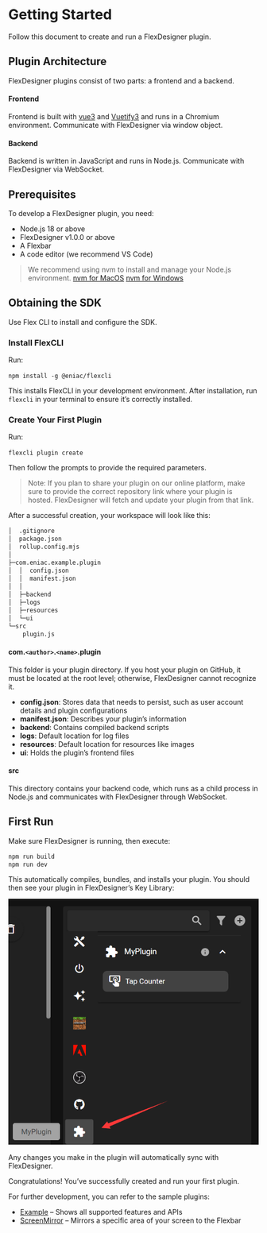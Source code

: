 # Getting Started

Follow this document to create and run a FlexDesigner plugin.

## Plugin Architecture

FlexDesigner plugins consist of two parts: a frontend and a backend.

#### Frontend

Frontend is built with [vue3](https://vuejs.org/) and [Vuetify3](https://vuetifyjs.com/en/) and runs in a Chromium environment. Communicate with FlexDesigner via window object.

#### Backend

Backend is written in JavaScript and runs in Node.js. Communicate with FlexDesigner via WebSocket.

## Prerequisites

To develop a FlexDesigner plugin, you need:

- Node.js 18 or above
- FlexDesigner v1.0.0 or above
- A Flexbar
- A code editor (we recommend VS Code)

> We recommend using nvm to install and manage your Node.js environment.
> [nvm for MacOS](https://github.com/nvm-sh/nvm?tab=readme-ov-file#installing-and-updating)
> [nvm for Windows](https://github.com/coreybutler/nvm-windows/releases)

## Obtaining the SDK

Use Flex CLI to install and configure the SDK.

### Install FlexCLI

Run:

`npm install -g @eniac/flexcli`

This installs FlexCLI in your development environment. After installation, run `flexcli` in your terminal to ensure it’s correctly installed.

### Create Your First Plugin

Run:

`flexcli plugin create`

Then follow the prompts to provide the required parameters.

> Note: If you plan to share your plugin on our online platform, make sure to provide the correct repository link where your plugin is hosted. FlexDesigner will fetch and update your plugin from that link.

After a successful creation, your workspace will look like this:

```
│  .gitignore
│  package.json
│  rollup.config.mjs
│  
├─com.eniac.example.plugin
│  │  config.json
│  │  manifest.json
│  │  
│  ├─backend
│  ├─logs
│  ├─resources
│  └─ui
└─src
    plugin.js
```

#### com.`<author>`.`<name>`.plugin

This folder is your plugin directory. If you host your plugin on GitHub, it must be located at the root level; otherwise, FlexDesigner cannot recognize it.

- **config.json**: Stores data that needs to persist, such as user account details and plugin configurations
- **manifest.json**: Describes your plugin’s information
- **backend**: Contains compiled backend scripts
- **logs**: Default location for log files
- **resources**: Default location for resources like images
- **ui**: Holds the plugin’s frontend files

#### src

This directory contains your backend code, which runs as a child process in Node.js and communicates with FlexDesigner through WebSocket.

## First Run

Make sure FlexDesigner is running, then execute:

```
npm run build
npm run dev
```

This automatically compiles, bundles, and installs your plugin. You should then see your plugin in FlexDesigner’s Key Library:

![1742308777216](image/getting_started/1742308777216.png)

Any changes you make in the plugin will automatically sync with FlexDesigner.

Congratulations! You’ve successfully created and run your first plugin.

For further development, you can refer to the sample plugins:

- [Example](https://github.com/ENIAC-Tech/Plugin-Example) – Shows all supported features and APIs
- [ScreenMirror](https://github.com/ENIAC-Tech/Plugin-ScreenMirror) – Mirrors a specific area of your screen to the Flexbar
